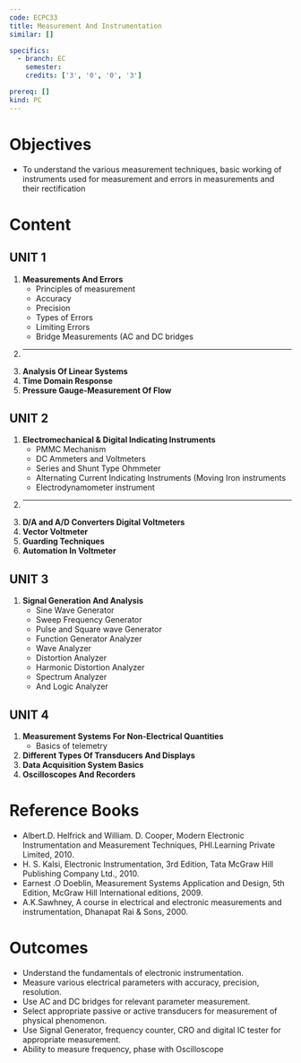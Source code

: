 ```yaml
---
code: ECPC33
title: Measurement And Instrumentation
similar: []

specifics:
  - branch: EC
    semester: 
    credits: ['3', '0', '0', '3']

prereq: []
kind: PC
---
```


# Objectives

- To understand the various measurement techniques, basic working of instruments used for measurement and errors in measurements and their rectification

# Content

## UNIT 1

1. **Measurements And Errors**
   - Principles of measurement
   - Accuracy
   - Precision
   - Types of Errors
   - Limiting Errors
   - Bridge Measurements (AC and DC bridges
2. ****
3. **Analysis Of Linear Systems**
4. **Time Domain Response**
5. **Pressure Gauge-Measurement Of Flow**

## UNIT 2

1. **Electromechanical & Digital Indicating Instruments**
   - PMMC Mechanism
   - DC Ammeters and Voltmeters
   - Series and Shunt Type Ohmmeter
   - Alternating Current Indicating Instruments (Moving Iron instruments
   - Electrodynamometer instrument
2. ****
3. **D/A and A/D Converters Digital Voltmeters**
4. **Vector Voltmeter**
5. **Guarding Techniques**
6. **Automation In Voltmeter**

## UNIT 3

1. **Signal Generation And Analysis**
   - Sine Wave Generator
   - Sweep Frequency Generator
   - Pulse and Square wave Generator
   - Function Generator Analyzer
   - Wave Analyzer
   - Distortion Analyzer
   - Harmonic Distortion Analyzer
   - Spectrum Analyzer
   - And Logic Analyzer

## UNIT 4

1. **Measurement Systems For Non-Electrical Quantities**
   - Basics of telemetry
2. **Different Types Of Transducers And Displays**
3. **Data Acquisition System Basics**
4. **Oscilloscopes And Recorders**

# Reference Books

- Albert.D. Helfrick and William. D. Cooper, Modern Electronic Instrumentation and Measurement Techniques, PHI.Learning Private Limited, 2010.
- H. S. Kalsi, Electronic Instrumentation, 3rd Edition, Tata McGraw Hill Publishing Company Ltd., 2010.
- Earnest .O Doeblin, Measurement Systems Application and Design, 5th Edition, McGraw Hill International editions, 2009.
- A.K.Sawhney, A course in electrical and electronic measurements and instrumentation, Dhanapat Rai & Sons, 2000.

# Outcomes

- Understand the fundamentals of electronic instrumentation.
- Measure various electrical parameters with accuracy, precision, resolution.
- Use AC and DC bridges for relevant parameter measurement.
- Select appropriate passive or active transducers for measurement of physical phenomenon.
- Use Signal Generator, frequency counter, CRO and digital IC tester for appropriate measurement.
- Ability to measure frequency, phase with Oscilloscope
